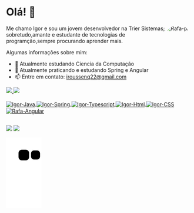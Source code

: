 # Olá! 👋
<p>
<img align="right" alt="Rafa-pic" height="150" style="border-radius:50px;" src=https://pbs.twimg.com/media/EwDMRYRXYAYx1We?format=jpg&name=small>
<p>
<p>
Me chamo Igor e sou um jovem desenvolvedor na Trier Sistemas; sobretudo,amante e estudante de tecnologias de programção,sempre procurando aprender mais.
<p>
 
  Algumas informações sobre mim:
- 🔭 Atualmente estudando Ciencia da Computação
- 🌱 Atualmente praticando e estudando Spring e Angular
- 📫 Entre em contato: iroussenq22@gmail.com

<a href="https://github.com/iroussenq">
  <img height="180em" src="https://github-readme-stats.vercel.app/api?username=iroussenq&show_icons=true&theme=outrun&include_all_commits=true&count_private=true"/>
  <img height="180em" src="https://github-readme-stats.vercel.app/api/top-langs/?username=iroussenq&layout=compact&langs_count=7&theme=outrun"/>
</div>
 
</div>
<div style="display: inline_block"><br>
  <img align="center" alt="Igor-Java" height="30" width="40" src="https://cdn.jsdelivr.net/gh/devicons/devicon/icons/java/java-original.svg">
  <img align="center" alt="Igor-Spring" height="30" width="40" src="https://cdn.jsdelivr.net/gh/devicons/devicon/icons/spring/spring-original.svg">
  <img align="center" alt="Igor-Typescript" height="30" width="40" src="https://cdn.jsdelivr.net/gh/devicons/devicon/icons/typescript/typescript-original.svg">
  <img align="center" alt="Igor-Html" height="30" width="40" src="https://cdn.jsdelivr.net/gh/devicons/devicon/icons/html5/html5-original-wordmark.svg">
  <img align="center" alt="Igor-CSS" height="30" width="40" src="https://cdn.jsdelivr.net/gh/devicons/devicon/icons/css3/css3-original.svg">
  <img align="center" alt="Rafa-Angular" height="30" width="40" src="https://cdn.jsdelivr.net/gh/devicons/devicon/icons/angularjs/angularjs-original.svg">
</div>

##

<div> 
  <a href="https://instagram.com/iroussenq" target="_blank"><img src="https://img.shields.io/badge/-Instagram-%23E4405F?style=for-the-badge&logo=instagram&logoColor=white" target="_blank"></a>
  <a href="https://www.linkedin.com/in/igor-roussenq-6b355a227/" target="_blank"><img src="https://img.shields.io/badge/-LinkedIn-%230077B5?style=for-the-badge&logo=linkedin&logoColor=white" target="_blank"></a> 
 
 ![Snake animation](https://github.com/iroussenq/iroussenq/blob/output/github-contribution-grid-snake.svg)
 
</div>
